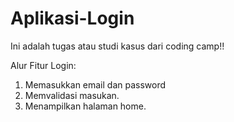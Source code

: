 # Aplikasi-Login
Ini adalah tugas atau studi kasus dari coding camp!! 

Alur Fitur Login:
1. Memasukkan email dan password
2. Memvalidasi masukan.
3. Menampilkan halaman home.
